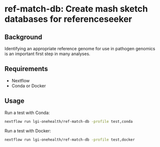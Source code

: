 # ref-match-db: Create mash sketch databases for referenceseeker

## Background

Identifying an appropriate reference genome for use in pathogen genomics is an 
important first step in many analyses. 

## Requirements

* Nextflow
* Conda or Docker

## Usage

Run a test with Conda:

```bash
nextflow run lgi-onehealth/ref-match-db -profile test,conda
```

Run a test with Docker:

```bash
nextflow run lgi-onehealth/ref-match-db -profile test,docker
```

